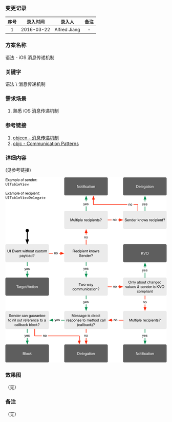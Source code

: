 ### 变更记录

| 序号 | 录入时间 | 录入人 | 备注 |
|:--------:|:--------:|:--------:|:--------:|
| 1 | 2016-03-22 | Alfred Jiang | - |

### 方案名称

语法 - iOS 消息传递机制

### 关键字

语法 \ 消息传递机制

### 需求场景

1. 熟悉 iOS 消息传递机制

### 参考链接

1. [objccn - 消息传递机制](http://www.objccn.io/issue-7-4/)
2. [objc - Communication Patterns](https://www.objc.io/issues/7-foundation/communication-patterns/)

### 详细内容
(见参考链接)

![Image_00160_00001.png](Images/Image_00160_00001.png)

### 效果图
（无）

### 备注
（无）
